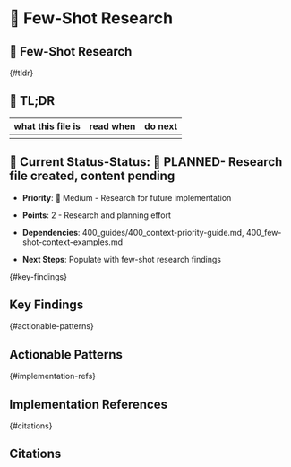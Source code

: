 <!-- CONTEXT_REFERENCE: 400_guides/400_context-priority-guide.md -->
<!-- MODULE_REFERENCE: 400_few-shot-context-examples.md -->
<!-- MEMORY_CONTEXT: MEDIUM - Few-shot research and patterns -->
# 🎯 Few-Shot Research

## 🎯 Few-Shot Research

<!-- ANCHOR: tldr -->
{#tldr}

## 🔎 TL;DR

| what this file is | read when | do next |
|---|---|---|
|  |  |  |

## 🎯 **Current Status**-**Status**: 📝 **PLANNED**- Research file created, content pending

- **Priority**: 🔧 Medium - Research for future implementation

- **Points**: 2 - Research and planning effort

- **Dependencies**: 400_guides/400_context-priority-guide.md, 400_few-shot-context-examples.md

- **Next Steps**: Populate with few-shot research findings

<!-- ANCHOR: key-findings -->
{#key-findings}

## Key Findings

<!-- ANCHOR: actionable-patterns -->
{#actionable-patterns}

## Actionable Patterns

<!-- ANCHOR: implementation-refs -->
{#implementation-refs}

## Implementation References

<!-- ANCHOR: citations -->
{#citations}

## Citations
